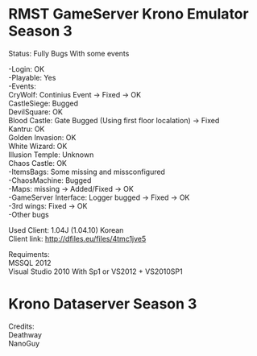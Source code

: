# RMST GameServer Krono Emulator Season 3 

Status: Fully Bugs With some events    
  
-Login: OK  
-Playable: Yes  
-Events:  
CryWolf: Continius Event -> Fixed -> OK  
CastleSiege: Bugged  
DevilSquare: OK  
Blood Castle: Gate Bugged (Using first floor localation) -> Fixed  
Kantru: OK  
Golden Invasion: OK  
White Wizard:  OK  
Illusion Temple: Unknown  
Chaos Castle: OK  
-ItemsBags: Some missing and missconfigured  
-ChaosMachine: Bugged  
-Maps: missing -> Added/Fixed -> OK  
-GameServer Interface: Logger bugged -> Fixed -> OK   
-3rd wings: Fixed -> OK  
-Other bugs  

Used Client: 1.04J (1.04.10) Korean  
Client link: http://dfiles.eu/files/4tmc1jve5  
  
Requiments:   
MSSQL 2012  
Visual Studio 2010 With Sp1 or VS2012 + VS2010SP1 
  
# Krono Dataserver Season 3  
  
Credits:  
Deathway  
NanoGuy  
  